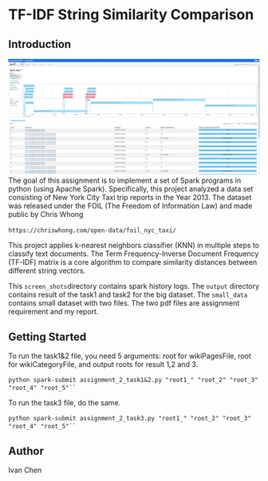# TF-IDF String Similarity Comparison


## Introduction
![Image](screen_shots/task_1&2.jpg)
The goal of this assignment is to implement a set of Spark programs in python (using Apache Spark).
Specifically, this project analyzed a data set consisting of New York City Taxi trip reports in the
Year 2013. The dataset was released under the FOIL (The Freedom of Information Law) and made public
by Chris Whong 

``https://chriswhong.com/open-data/foil_nyc_taxi/``

This project applies k-nearest neighbors classifier (KNN) in multiple steps to classify text documents.
The Term Frequency-Inverse Document Frequency (TF-IDF) matrix is a core algorithm to compare similarity distances between different string vectors. 

This ``screen_shots``directory contains spark history logs. The ``output`` directory contains result of the task1 and task2 for the big dataset.
The `small_data` contains small dataset with two files. The two pdf files are assignment requirement and my report.

## Getting Started
To run the task1&2 file, you need 5 arguments: root for wikiPagesFile, root for wikiCategoryFile, and output roots for result 1,2 and 3. 

    python spark-submit assignment_2_task1&2.py "root1_" "root_2" "root_3" "root_4" "root_5"``

To run the task3 file, do the same.

    python spark-submit assignment_2_task3.py "root1_" "root_2" "root_3" "root_4" "root_5"``
## Author
Ivan Chen

